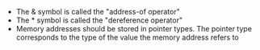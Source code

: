 - The & symbol is called the "address-of operator"
- The * symbol is called the "dereference operator"
- Memory addresses should be stored in pointer types. The pointer type corresponds to the type of the value the memory address refers to